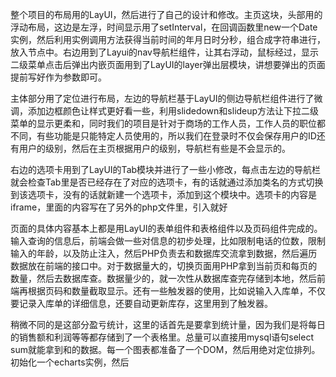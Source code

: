 整个项目的布局用的LayUI，然后进行了自己的设计和修改。主页这块，头部用的浮动布局，这边是左浮，时间显示用了setInterval，在回调函数里new一个Date实例，然后利用实例调用方法获得当前时间的年月日时分秒，组合成字符串进行，放入节点中。右边用到了Layui的nav导航栏组件，让其右浮动，鼠标经过，显示二级菜单点击后弹出内嵌页面用到了LayUI的layer弹出层模块，讲想要弹出的页面提前写好作为参数即可。

主体部分用了定位进行布局，左边的导航栏基于LayUI的侧边导航栏组件进行了微调，添加边框颜色让样式更好看一些，利用slidedown和slideup方法让下拉二级菜单的显示更柔和，同时我们的项目是针对于商场的工作人员，工作人员的职位都不同，有些功能是只能特定人员使用的，所以我们在登录时不仅会保存用户的ID还有用户的级别，然后在主页根据用户的级别，导航栏有些是不会显示的。

右边的选项卡用到了LayUI的Tab模块并进行了一些小修改，每点击左边的导航栏就会检查Tab里是否已经存在了对应的选项卡，有的话就通过添加类名的方式切换到该选项卡，没有的话就新建一个选项卡，添加到这个模块中。选项卡的内容是iframe，里面的内容写在了另外的php文件里，引入就好

页面的具体内容基本上都是用LayUI的表单组件和表格组件以及页码组件完成的。输入查询的信息后，前端会做一些对信息的初步处理，比如限制电话的位数，限制输入的年龄，以及防止注入，然后PHP负责去和数据库交流拿到数据，然后遍历数据放在前端的接口中。对于数据量大的，切换页面用PHP拿到当前页和每页的数量，然后去数据库查。数据量少的，就一次性从数据库查完存储到本地，然后前端再根据页码和数量截取显示。还有一些触发器的使用，比如说输入入库单，不仅要记录入库单的详细信息，还要自动更新库存，这里用到了触发器。

稍微不同的是这部分盈亏统计，这里的话首先是要拿到统计量，因为我们是将每日的销售额和利润等等都存储到了一个表格里。总量可以直接用mysql语句select sum就能拿到和的数据。每一个图表都准备了一个DOM，然后用绝对定位排列。初始化一个echarts实例，然后

